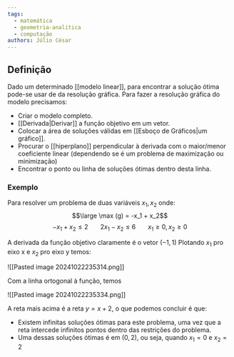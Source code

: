 ```yaml
---
tags:
  - matemática
  - geometria-analitica
  - computação
authors: Júlio César
---
```

## Definição

Dado um determinado [[modelo linear]], para encontrar a solução ótima pode-se usar de da resolução gráfica. Para fazer a resolução gráfica do modelo precisamos:

- Criar o modelo completo.
- [[Derivada|Derivar]] a função objetivo em um vetor.
- Colocar a área de soluções válidas em [[Esboço de Gráficos|um gráfico]].
- Procurar o [[hiperplano]] perpendicular à derivada com o maior/menor coeficiente linear (dependendo se é um problema de maximização ou minimização)
- Encontrar o ponto ou linha de soluções ótimas dentro desta linha.

### Exemplo

Para resolver um problema de duas variáveis $x_1, x_2$ onde:
$$\large \max (g) = -x_1 + x_2$$
$$
-x_1 + x_2 \le 2 \ \ \ \ \ \ \ 2x_1-x_2 \le 6 \ \ \ \ \ \ \ x_1\ge0, x_2\ge0
$$

A derivada da função objetivo claramente é o vetor $(-1,1)$
Plotando $x_1$ pro eixo x e $x_2$ pro eixo y temos:

![[Pasted image 20241022235314.png]]

Com a linha ortogonal à função, temos

![[Pasted image 20241022235334.png]]

A reta mais acima é a reta $y = x + 2$, o que podemos concluir é que:
- Existem infinitas soluções ótimas para este problema, uma vez que a reta intercede infinitos pontos dentro das restrições do problema.
- Uma dessas soluções ótimas é em $(0,2)$, ou seja, quando $x_1 = 0$ e $x_2 = 2$
<div style="display:flex; align-items:center; justify-content: center">

</div>